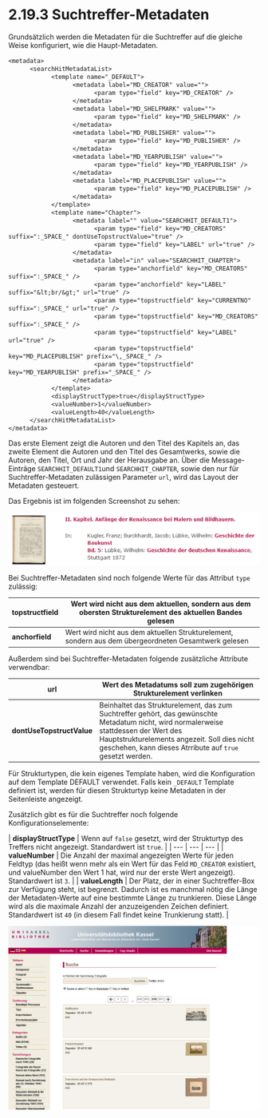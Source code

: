 # 2.19.3 Suchtreffer-Metadaten

Grundsätzlich werden die Metadaten für die Suchtreffer auf die gleiche Weise konfiguriert, wie die Haupt-Metadaten.

```markup
<metadata>
      <searchHitMetadataList>
            <template name="_DEFAULT">
                  <metadata label="MD_CREATOR" value="">
                        <param type="field" key="MD_CREATOR" />
                  </metadata>
                  <metadata label="MD_SHELFMARK" value="">
                        <param type="field" key="MD_SHELFMARK" />
                  </metadata>
                  <metadata label="MD_PUBLISHER" value="">
                        <param type="field" key="MD_PUBLISHER" />
                  </metadata>
                  <metadata label="MD_YEARPUBLISH" value="">
                        <param type="field" key="MD_YEARPUBLISH" />
                  </metadata>
                  <metadata label="MD_PLACEPUBLISH" value="">
                        <param type="field" key="MD_PLACEPUBLISH" />
                  </metadata>
            </template>
            <template name="Chapter">
                  <metadata label="" value="SEARCHHIT_DEFAULT1">
                        <param type="field" key="MD_CREATORS" suffix=":_SPACE_" dontUseTopstructValue="true" />
                        <param type="field" key="LABEL" url="true" />
                  </metadata>
                  <metadata label="in" value="SEARCHHIT_CHAPTER">
                        <param type="anchorfield" key="MD_CREATORS" suffix=":_SPACE_" />
                        <param type="anchorfield" key="LABEL" suffix="&lt;br/&gt;" url="true" />
                        <param type="topstructfield" key="CURRENTNO" suffix=":_SPACE_" url="true" />
                        <param type="topstructfield" key="MD_CREATORS" suffix=":_SPACE_" />
                        <param type="topstructfield" key="LABEL" url="true" />
                        <param type="topstructfield" key="MD_PLACEPUBLISH" prefix="\,_SPACE_" />
                        <param type="topstructfield" key="MD_YEARPUBLISH" prefix="_SPACE_" />
                  </metadata>
            </template>
            <displayStructType>true</displayStructType>
            <valueNumber>1</valueNumber>
            <valueLength>40</valueLength>
      </searchHitMetadataList>
</metadata>
```

Das erste Element zeigt die Autoren und den Titel des Kapitels an, das zweite Element die Autoren und den Titel des Gesamtwerks, sowie die Autoren, den Titel, Ort und Jahr der Herausgabe an. Über die Message-Einträge `SEARCHHIT_DEFAULT1`und `SEARCHHIT_CHAPTER`, sowie den nur für Suchtreffer-Metadaten zulässigen Parameter `url`, wird das Layout der Metadaten gesteuert.

Das Ergebnis ist im folgenden Screenshot zu sehen:

![](../../.gitbook/assets/suchtreffer-meta.png)

Bei Suchtreffer-Metadaten sind noch folgende Werte für das Attribut `type` zulässig:

| **topstructfield** | Wert wird nicht aus dem aktuellen, sondern aus dem obersten Strukturelement des aktuellen Bandes gelesen |
| --- | --- |
| **anchorfield** | Wert wird nicht aus dem aktuellen Strukturelement, sondern aus dem übergeordneten Gesamtwerk gelesen |

Außerdem sind bei Suchtreffer-Metadaten folgende zusätzliche Attribute verwendbar:

| **url** | Wert des Metadatums soll zum zugehörigen Strukturelement verlinken |
| --- | --- |
| **dontUseTopstructValue** | Beinhaltet das Strukturelement, das zum Suchtreffer gehört, das gewünschte Metadatum nicht, wird normalerweise stattdessen der Wert des Hauptstrukturelements angezeit. Soll dies nicht geschehen, kann dieses Atrribute auf `true` gesetzt werden. |

Für Strukturtypen, die kein eigenes Template haben, wird die Konfiguration auf dem Template DEFAULT verwendet. Falls kein `_DEFAULT` Template definiert ist, werden für diesen Strukturtyp keine Metadaten in der Seitenleiste angezeigt.

Zusätzlich gibt es für die Suchtreffer noch folgende Konfigurationselemente:

| **displayStructType** | Wenn auf `false` gesetzt, wird der Strukturtyp des Treffers nicht angezeigt. Standardwert ist `true`. |
| --- | --- | --- |
| **valueNumber** | Die Anzahl der maximal angezeigten Werte für jeden Feldtyp \(das heißt wenn mehr als ein Wert für das Feld `MD_CREATOR` existiert, und valueNumber den Wert 1 hat, wird nur der erste Wert angezeigt\). Standardwert ist `3`. |
| **valueLength** | Der Platz, der in einer Suchtreffer-Box zur Verfügung steht, ist begrenzt. Dadurch ist es manchmal nötig die Länge der Metadaten-Werte auf eine bestimmte Länge zu trunkieren. Diese Länge wird als die maximale Anzahl der anzuzeigenden Zeichen definiert. Standardwert ist `40` \(in diesem Fall findet keine Trunkierung statt\). |

![](../../.gitbook/assets/suchtreffer-meta-2.png)

